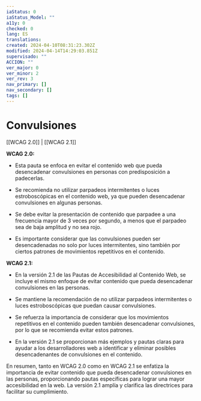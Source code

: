 ```yaml
---
iaStatus: 0
iaStatus_Model: ""
a11y: 0
checked: 0
lang: ES
translations: 
created: 2024-04-10T08:31:23.302Z
modified: 2024-04-14T14:29:03.851Z
supervisado: ""
ACCION: ""
ver_major: 0
ver_minor: 2
ver_rev: 3
nav_primary: []
nav_secondary: []
tags: []
---
```

# Convulsiones

[[WCAG 2.0]] | [[WCAG 2.1]]

**WCAG 2.0:**

- Esta pauta se enfoca en evitar el contenido web que pueda desencadenar convulsiones en personas con predisposición a padecerlas.
  
- Se recomienda no utilizar parpadeos intermitentes o luces estroboscópicas en el contenido web, ya que pueden desencadenar convulsiones en algunas personas.

- Se debe evitar la presentación de contenido que parpadee a una frecuencia mayor de 3 veces por segundo, a menos que el parpadeo sea de baja amplitud y no sea rojo.

- Es importante considerar que las convulsiones pueden ser desencadenadas no solo por luces intermitentes, sino también por ciertos patrones de movimientos repetitivos en el contenido.

**WCAG 2.1:**

- En la versión 2.1 de las Pautas de Accesibilidad al Contenido Web, se incluye el mismo enfoque de evitar contenido que pueda desencadenar convulsiones en las personas.

- Se mantiene la recomendación de no utilizar parpadeos intermitentes o luces estroboscópicas que puedan causar convulsiones.

- Se refuerza la importancia de considerar que los movimientos repetitivos en el contenido pueden también desencadenar convulsiones, por lo que se recomienda evitar estos patrones.

- En la versión 2.1 se proporcionan más ejemplos y pautas claras para ayudar a los desarrolladores web a identificar y eliminar posibles desencadenantes de convulsiones en el contenido.

En resumen, tanto en WCAG 2.0 como en WCAG 2.1 se enfatiza la importancia de evitar contenido que pueda desencadenar convulsiones en las personas, proporcionando pautas específicas para lograr una mayor accesibilidad en la web. La versión 2.1 amplía y clarifica las directrices para facilitar su cumplimiento.
